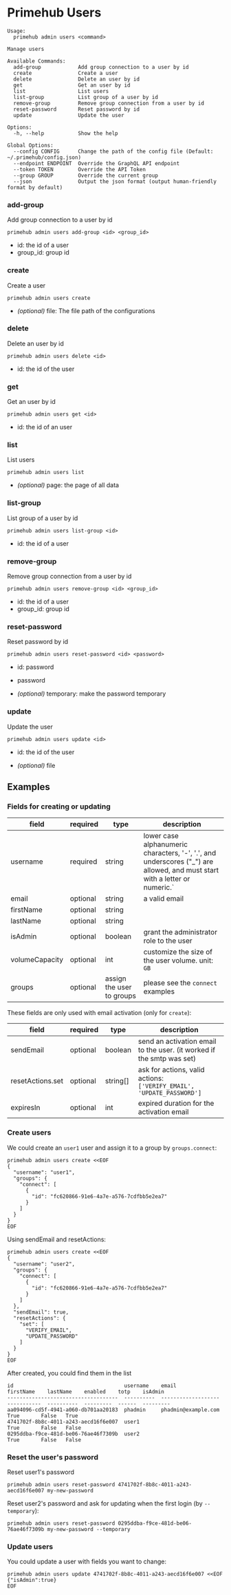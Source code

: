 
# <ADMIN> Primehub Users

```
Usage: 
  primehub admin users <command>

Manage users

Available Commands:
  add-group            Add group connection to a user by id
  create               Create a user
  delete               Delete an user by id
  get                  Get an user by id
  list                 List users
  list-group           List group of a user by id
  remove-group         Remove group connection from a user by id
  reset-password       Reset password by id
  update               Update the user

Options:
  -h, --help           Show the help

Global Options:
  --config CONFIG      Change the path of the config file (Default: ~/.primehub/config.json)
  --endpoint ENDPOINT  Override the GraphQL API endpoint
  --token TOKEN        Override the API Token
  --group GROUP        Override the current group
  --json               Output the json format (output human-friendly format by default)

```


### add-group

Add group connection to a user by id


```
primehub admin users add-group <id> <group_id>
```

* id: the id of a user
* group_id: group id
 




### create

Create a user


```
primehub admin users create
```
 

* *(optional)* file: The file path of the configurations




### delete

Delete an user by id


```
primehub admin users delete <id>
```

* id: the id of the user
 




### get

Get an user by id


```
primehub admin users get <id>
```

* id: the id of an user
 




### list

List users


```
primehub admin users list
```
 

* *(optional)* page: the page of all data




### list-group

List group of a user by id


```
primehub admin users list-group <id>
```

* id: the id of a user
 




### remove-group

Remove group connection from a user by id


```
primehub admin users remove-group <id> <group_id>
```

* id: the id of a user
* group_id: group id
 




### reset-password

Reset password by id


```
primehub admin users reset-password <id> <password>
```

* id: password
* password
 

* *(optional)* temporary: make the password temporary




### update

Update the user


```
primehub admin users update <id>
```

* id: the id of the user
 

* *(optional)* file



 

## Examples

### Fields for creating or updating

| field | required | type | description |
| --- | --- | --- | --- |
| username | required | string | lower case alphanumeric characters, '-', '.', and underscores ("_") are allowed, and must start with a letter or numeric.` |
| email | optional | string | a valid email |
| firstName | optional | string | |
| lastName | optional | string | |
| isAdmin | optional | boolean | grant the administrator role to the user |
| volumeCapacity | optional | int | customize the size of the user volume. unit: `GB`|
| groups | optional | assign the user to groups | please see the `connect` examples |

These fields are only used with email activation (only for `create`):

| field | required | type | description |
| --- | --- | --- | --- |
| sendEmail | optional | boolean | send an activation email to the user. (it worked if the smtp was set)|
| resetActions.set | optional | string[] | ask for actions, valid actions: `['VERIFY_EMAIL', 'UPDATE_PASSWORD']` |
| expiresIn | optional | int | expired duration for the activation email |

### Create users

We could create an `user1` user and assign it to a group by `groups.connect`:

```
primehub admin users create <<EOF
{
  "username": "user1",
  "groups": {
    "connect": [
      {
        "id": "fc620866-91e6-4a7e-a576-7cdfbb5e2ea7"
      }
    ]
  }
}
EOF
```

Using sendEmail and resetActions:

```
primehub admin users create <<EOF
{
  "username": "user2",
  "groups": {
    "connect": [
      {
        "id": "fc620866-91e6-4a7e-a576-7cdfbb5e2ea7"
      }
    ]
  },
  "sendEmail": true,
  "resetActions": {
    "set": [
      "VERIFY_EMAIL",
      "UPDATE_PASSWORD"
    ]
  }
}
EOF
```

After created, you could find them in the list

```
id                                    username    email                firstName    lastName    enabled    totp    isAdmin
------------------------------------  ----------  -------------------  -----------  ----------  ---------  ------  ---------
aa094096-cd5f-4941-a060-db701aa20183  phadmin     phadmin@example.com                           True       False   True
4741702f-8b8c-4011-a243-aecd16f6e007  user1                                                     True       False   False
0295ddba-f9ce-481d-be06-76ae46f7309b  user2                                                     True       False   False
```

### Reset the user's password

Reset user1's password

```
primehub admin users reset-password 4741702f-8b8c-4011-a243-aecd16f6e007 my-new-password 
```

Reset user2's password and ask for updating when the first login (by `--temporary`):

```
primehub admin users reset-password 0295ddba-f9ce-481d-be06-76ae46f7309b my-new-password --temporary
```

### Update users

You could update a user with fields you want to change:

```
primehub admin users update 4741702f-8b8c-4011-a243-aecd16f6e007 <<EOF
{"isAdmin":true}
EOF
```